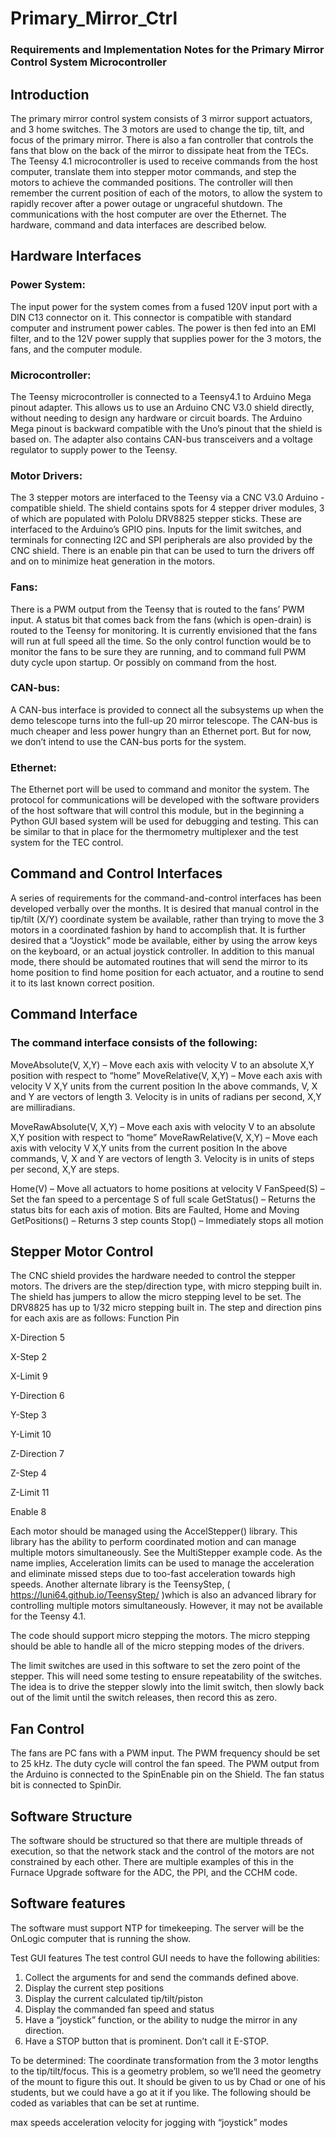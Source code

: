 # Primary_Mirror_Ctrl

### Requirements and Implementation Notes for the Primary Mirror Control System Microcontroller

## Introduction

The primary mirror control system consists of 3 mirror support actuators, and 3 home switches.  The 3 motors are used to change the tip, tilt, and focus of the primary mirror.  There is also a fan controller that controls the fans that blow on the back of the mirror to dissipate heat from the TECs.  The Teensy 4.1 microcontroller is used to receive commands from the host computer, translate them into stepper motor commands, and step the motors to achieve the commanded positions.  The controller will then remember the current position of each of the motors, to allow the system to rapidly recover after a power outage or ungraceful shutdown.  The communications with the host computer are over the Ethernet.  The hardware, command and data interfaces are described below.

## Hardware Interfaces

### Power System:
The input power for the system comes from a fused 120V input port with a DIN C13 connector on it.  This connector is compatible with standard computer and instrument power cables.  The power is then fed into an EMI filter, and to the 12V power supply that supplies power for the 3 motors, the fans, and the computer module.  

### Microcontroller:
The Teensy microcontroller is connected to a Teensy4.1 to Arduino Mega pinout adapter.  This allows us to use an Arduino CNC V3.0 shield directly, without needing to design any hardware or circuit boards.  The Arduino Mega pinout is backward compatible with the Uno’s pinout that the shield is based on.  The adapter also contains CAN-bus transceivers and a voltage regulator to supply power to the Teensy.

### Motor Drivers:
The 3 stepper motors are interfaced to the Teensy via a CNC V3.0 Arduino -compatible shield.  The shield contains spots for 4 stepper driver modules, 3 of which are populated with Pololu DRV8825 stepper sticks.  These are interfaced to the Arduino’s GPIO pins.  Inputs for the limit switches, and terminals for connecting I2C and SPI peripherals are also provided by the CNC shield.  There is an enable pin that can be used to turn the drivers off and on to minimize heat generation in the motors.

### Fans:
There is a PWM output from the Teensy that is routed to the fans’ PWM input.  A status bit that comes back from the fans (which is open-drain) is routed to the Teensy for monitoring.  It is currently envisioned that the fans will run at full speed all the time.  So the only control function would be to monitor the fans to be sure they are running, and to command full PWM duty cycle upon startup.  Or possibly on command from the host.

### CAN-bus:  
A CAN-bus interface is provided to connect all the subsystems up when the demo telescope turns into the full-up 20 mirror telescope.  The CAN-bus is much cheaper and less power hungry than an Ethernet port.  But for now, we don’t intend to use the CAN-bus ports for the system.

### Ethernet:
The Ethernet port will be used to command and monitor the system.  The protocol for communications will be developed with the software providers of the host software that will control this module, but in the beginning a Python GUI based system will be used for debugging and testing.  This can be similar to that in place for the thermometry multiplexer and the test system for the TEC control.

## Command and Control Interfaces
A series of requirements for the command-and-control interfaces has been developed verbally over the months.  It is desired that manual control in the tip/tilt (X/Y) coordinate system be available, rather than trying to move the 3 motors in a coordinated fashion by hand to accomplish that.  It is further desired that a “Joystick” mode be available, either by using the arrow keys on the keyboard, or an actual joystick controller.  In addition to this manual mode, there should be automated routines that will send the mirror to its home position to find home position for each actuator, and a routine to send it to its last known correct position.

## Command Interface
### The command interface consists of the following:
MoveAbsolute(V, X,Y) – Move each axis with velocity V to an absolute X,Y position with respect to “home”
MoveRelative(V, X,Y) – Move each axis with velocity V  X,Y units from the current position
In the above commands, V,  X and Y are vectors of length 3.  Velocity is in units of radians per second, X,Y are milliradians.

MoveRawAbsolute(V, X,Y) – Move each axis with velocity V to an absolute X,Y position with respect to “home”
MoveRawRelative(V, X,Y) – Move each axis with velocity V  X,Y units from the current position
In the above commands, V,  X and Y are vectors of length 3.  Velocity is in units of steps per second, X,Y are steps.

Home(V) – Move all actuators to home positions at velocity V
FanSpeed(S) – Set the fan speed to a percentage S of full scale
GetStatus() – Returns the status bits for each axis of motion.  Bits are Faulted, Home and Moving
GetPositions() – Returns 3 step counts
Stop() – Immediately stops all motion

## Stepper Motor Control
The CNC shield provides the hardware needed to control the stepper motors.  The drivers are the step/direction type, with micro stepping built in.  The shield has jumpers to allow the micro stepping level to be set.  The DRV8825 has up to 1/32 micro stepping built in.  The step and direction pins for each axis are as follows:
Function	Pin

X-Direction	5

X-Step	2

X-Limit	9

Y-Direction	6

Y-Step	3

Y-Limit	10

Z-Direction	7

Z-Step	4

Z-Limit	11

Enable	8

Each motor should be managed using the AccelStepper() library.  This library has the ability to perform coordinated motion and can manage multiple motors simultaneously.  See the MultiStepper example code.   As the name implies, Acceleration limits can be used to manage the acceleration and eliminate missed steps due to too-fast acceleration towards high speeds.    Another alternate library is the TeensyStep, ( https://luni64.github.io/TeensyStep/  )which is also an advanced library for controlling multiple motors simultaneously.  However, it may not be available for the Teensy 4.1.

The code should support micro stepping the motors.  The micro stepping should be able to handle all of the micro stepping modes of the drivers.

The limit switches are used in this software to set the zero point of the stepper.  This will need some testing to ensure repeatability of the switches.  The idea is to drive the stepper slowly into the limit switch, then slowly back out of the limit until the switch releases, then record this as zero.

## Fan Control
The fans are PC fans with a PWM input.  The PWM frequency should be set to 25 kHz.  The duty cycle will control the fan speed.  The PWM output from the Arduino is connected to the SpinEnable pin on the Shield.  The fan status bit is connected to SpinDir.  

## Software Structure
The software should be structured so that there are multiple threads of execution, so that the network stack and the control of the motors are not constrained by each other.  There are multiple examples of this in the Furnace Upgrade software for the ADC, the PPI, and the CCHM code.

## Software features
The software must support NTP for timekeeping.  The server will be the OnLogic computer that is running the show.  

Test GUI features
The test control GUI needs to have the following abilities:
1) Collect the arguments for and send the commands defined above.
2) Display the current step positions
3) Display the current calculated tip/tilt/piston
4) Display the commanded fan speed and status
3) Have a “joystick” function, or the ability to nudge the mirror in any direction.  
4) Have a STOP button that is prominent.  Don’t call it E-STOP.

To be determined:
The coordinate transformation from the 3 motor lengths to the tip/tilt/focus.  This is a geometry problem, so we’ll need the geometry of the mount to figure this out.  It should be given to us by Chad or one of his students, but we could have a go at it if you like.  The following should be coded as variables that can be set at runtime.

max speeds
acceleration
velocity for jogging with “joystick” modes





